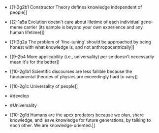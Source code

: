 - [[1-2g2b1 Constructor Theory defines knowledge independent of people]]
- [[2-1a5a Evolution doesn't care about lifetime of each individual gene-meme carrier (its sample is beyond your own experience and any human lifetime)]]
- [[1-2g2a The problem of ‘fine-tuning’ should be approached by being honest with what knowledge is, and not anthropocentrically]]
- [[9-2b4 More applicability (i.e., universality) per se doesn't necessarily mean it's for the better]]

- [[10-2g1b1 Scientific discourses are less fallible because the fundamental theories of physics are exceedingly hard to vary]]

- [[10-2g1c Universality of people]]
- #develop
- #Universality

- [[10-2g1d Humans are the apex predators because we plan, share knowledge, and leave knowledge for future generations, by talking to each other. We are knowledge-oriented.]]
